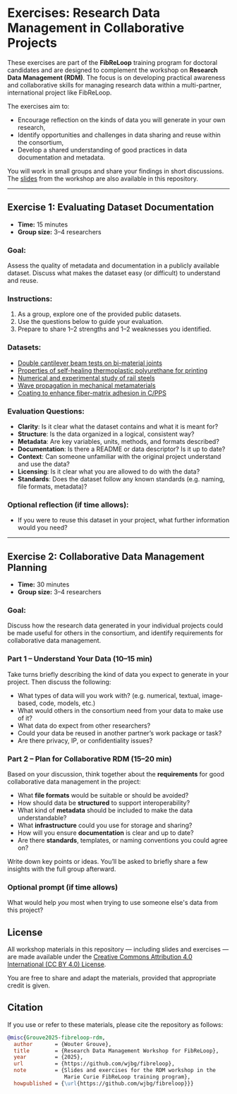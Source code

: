 # Exercises: Research Data Management in Collaborative Projects

These exercises are part of the **FibReLoop** training program for doctoral candidates and are designed to complement the workshop on **Research Data Management (RDM)**. The focus is on developing practical awareness and collaborative skills for managing research data within a multi-partner, international project like FibReLoop.

The exercises aim to:
- Encourage reflection on the kinds of data you will generate in your own research,
- Identify opportunities and challenges in data sharing and reuse within the consortium,
- Develop a shared understanding of good practices in data documentation and metadata.

You will work in small groups and share your findings in short discussions. The [slides](rdm-fibreloop.pdf) from the workshop are also available in this repository.

---

## Exercise 1: Evaluating Dataset Documentation

- **Time:** 15 minutes
- **Group size:** 3–4 researchers

### Goal:
Assess the quality of metadata and documentation in a publicly available dataset. Discuss what makes the dataset easy (or difficult) to understand and reuse.

### Instructions:

1. As a group, explore one of the provided public datasets.
2. Use the questions below to guide your evaluation.
3. Prepare to share 1–2 strengths and 1–2 weaknesses you identified.

### Datasets:

- [Double cantilever beam tests on bi-material joints](https://data.4tu.nl/datasets/20d2f4de-27a4-41ad-a73e-cba115826cb3/1)
- [Properties of self-healing thermoplastic polyurethane for printing](https://data.4tu.nl/datasets/f9ae0125-dc97-4294-9529-917df2458a0b/1)
- [Numerical and experimental study of rail steels](https://data.4tu.nl/datasets/bad723e5-c0ca-4725-a4c1-8314a41a046a/1)
- [Wave propagation in mechanical metamaterials](https://data.4tu.nl/datasets/99ef8b67-86ea-4298-af82-578f7b244486/1)
- [Coating to enhance fiber-matrix adhesion in C/PPS](https://data.4tu.nl/datasets/e48d3347-a0fd-486a-949b-5f2dd01b21f3/2)

### Evaluation Questions:

- **Clarity**: Is it clear what the dataset contains and what it is meant for?
- **Structure**: Is the data organized in a logical, consistent way?
- **Metadata**: Are key variables, units, methods, and formats described?
- **Documentation**: Is there a README or data descriptor? Is it up to date?
- **Context**: Can someone unfamiliar with the original project understand and use the data?
- **Licensing**: Is it clear what you are allowed to do with the data?
- **Standards**: Does the dataset follow any known standards (e.g. naming, file formats, metadata)?

### Optional reflection (if time allows):

- If you were to reuse this dataset in your project, what further information would you need?

---

## Exercise 2: Collaborative Data Management Planning

- **Time:** 30 minutes
- **Group size:** 3–4 researchers

### Goal:
Discuss how the research data generated in your individual projects could be made useful for others in the consortium, and identify requirements for collaborative data management.

### Part 1 – Understand Your Data (10–15 min)

Take turns briefly describing the kind of data you expect to generate in your project. Then discuss the following:

- What types of data will you work with? (e.g. numerical, textual, image-based, code, models, etc.)
- What would others in the consortium need from your data to make use of it?
- What data do expect from other researchers?
- Could your data be reused in another partner’s work package or task?
- Are there privacy, IP, or confidentiality issues?

### Part 2 – Plan for Collaborative RDM (15–20 min)

Based on your discussion, think together about the **requirements** for good collaborative data management in the project:

- What **file formats** would be suitable or should be avoided?
- How should data be **structured** to support interoperability?
- What kind of **metadata** should be included to make the data understandable?
- What **infrastructure** could you use for storage and sharing?
- How will you ensure **documentation** is clear and up to date?
- Are there **standards**, templates, or naming conventions you could agree on?

Write down key points or ideas. You’ll be asked to briefly share a few insights with the full group afterward.

### Optional prompt (if time allows)

What would help *you* most when trying to use someone else's data from this project?

## License

All workshop materials in this repository — including slides and exercises — are made available under the [Creative Commons Attribution 4.0 International (CC BY 4.0) License](https://creativecommons.org/licenses/by/4.0/).

You are free to share and adapt the materials, provided that appropriate credit is given.

## Citation

If you use or refer to these materials, please cite the repository as follows:

```bibtex
@misc{Grouve2025-fibreloop-rdm,
  author       = {Wouter Grouve},
  title        = {Research Data Management Workshop for FibReLoop},
  year         = {2025},
  url          = {https://github.com/wjbg/fibreloop},
  note         = {Slides and exercises for the RDM workshop in the
                  Marie Curie FibReLoop training program},
  howpublished = {\url{https://github.com/wjbg/fibreloop}}}
```
